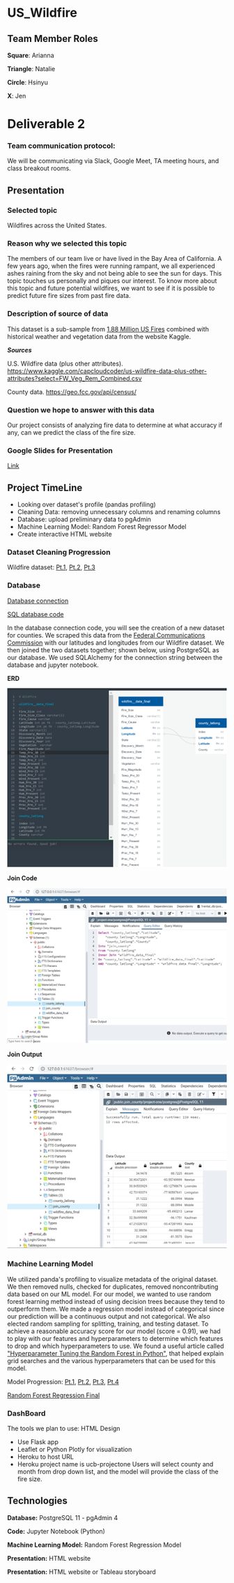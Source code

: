 # US_Wildfire

## Team Member Roles
**Square**: Arianna

**Triangle**: Natalie

**Circle**: Hsinyu

**X**: Jen

# Deliverable 2

### Team communication protocol:
We will be communicating via Slack, Google Meet, TA meeting hours, and class breakout rooms.

## Presentation 
### Selected topic
Wildfires across the United States. 

### Reason why we selected this topic
The members of our team live or have lived in the Bay Area of California. A few years ago, when the fires were running rampant, we all experienced ashes raining from the sky and not being able to see the sun for days. This topic touches us personally and piques our interest. To know more about this topic and future potential wildfires, we want to see if it is possible to predict future fire sizes from past fire data.

### Description of source of data
This dataset is a sub-sample from [1.88 Million US Fires]( https://www.kaggle.com/rtatman/188-million-us-wildfires) combined with historical weather and vegetation data from the website Kaggle. 

***Sources***

U.S. Wildfire data (plus other attributes). https://www.kaggle.com/capcloudcoder/us-wildfire-data-plus-other-attributes?select=FW_Veg_Rem_Combined.csv

County data. https://geo.fcc.gov/api/census/

### Question we hope to answer with this data
Our project consists of analyzing fire data to determine at what accuracy if any, can we predict the class of the fire size.

### Google Slides for Presentation
[Link]( https://docs.google.com/presentation/d/1zNJLu_Os-ALgjHbccoEGw9cjZcJPYD_3G4ZGsKlYAwc/edit#slide=id.p)

## Project TimeLine
- Looking over dataset's profile (pandas profiling)
- Cleaning Data: removing unnecessary columns and renaming columns
- Database: upload preliminary data to pgAdmin
- Machine Learning Model: Random Forest Regressor Model 
- Create interactive HTML website 


### Dataset Cleaning Progression
Wildfire dataset: [Pt.1](https://github.com/Ariannatopbjerg/US_Wildfire/blob/main/Notebooks/Wildfire_cleanup_pt1.ipynb), [Pt.2](https://github.com/Ariannatopbjerg/US_Wildfire/blob/main/Notebooks/Wildfire_cleanup_pt2.ipynb), [Pt.3](https://github.com/Ariannatopbjerg/US_Wildfire/blob/main/Notebooks/Wildfire_cleanup_pt3.ipynb)

### Database 
[Database connection](https://github.com/Ariannatopbjerg/US_Wildfire/blob/main/Notebooks/Wildfire_DB_Connect.ipynb)

[SQL database code](https://github.com/Ariannatopbjerg/US_Wildfire/tree/main/sql)

In the database connection code, you will see the creation of a new dataset for counties. We scraped this data from the [Federal Communications Commission]( https://geo.fcc.gov/api/census/) with our latitudes and longitudes from our Wildfire dataset. We then joined the two datasets together; shown below, using PostgreSQL as our database. We used SQLAlchemy for the connection string between the database and jupyter notebook. 

**ERD**

![](https://github.com/Ariannatopbjerg/US_Wildfire/blob/main/images/ERD-Wildfire.png)

**Join Code**

![](https://github.com/Ariannatopbjerg/US_Wildfire/blob/main/images/join_code.png)

**Join Output**

![](https://github.com/Ariannatopbjerg/US_Wildfire/blob/main/images/join_outputdata.png)

### Machine Learning Model 
We utilized panda's profiling to visualize metadata of the original dataset. We then removed nulls, checked for duplicates, removed noncontributing data based on our ML model. 
For our model, we wanted to use random forest learning method instead of using decision trees because they tend to outperform them. We made a regression model instead of categorical since our prediction will be a continuous output and not categorical. We also elected random sampling for splitting, training, and testing dataset.
To achieve a reasonable accuracy score for our model (score = 0.91), we had to play with our features and hyperparameters to determine which features to drop and which hyperparameters to use. We found a useful article called ["Hyperparameter Tuning the Random Forest in Python"]( https://towardsdatascience.com/hyperparameter-tuning-the-random-forest-in-python-using-scikit-learn-28d2aa77dd74), that helped explain grid searches and the various hyperparameters that can be used for this model.   

Model Progression: [Pt.1](https://github.com/Ariannatopbjerg/US_Wildfire/blob/main/Notebooks/ML_RandomForest_v1.ipynb), [Pt.2](https://github.com/Ariannatopbjerg/US_Wildfire/blob/main/Notebooks/ML_RandomForest_v2.ipynb), [Pt.3](https://github.com/Ariannatopbjerg/US_Wildfire/blob/main/Notebooks/ML_RandomForest_v3.ipynb), [Pt.4](https://github.com/Ariannatopbjerg/US_Wildfire/blob/main/Notebooks/randomforestclassifier_trial_and_error_91.ipynb)

[Random Forest Regression Final](https://github.com/Ariannatopbjerg/US_Wildfire/blob/main/Notebooks/ML_model_wildfire_segment_2.ipynb)

### DashBoard
The tools we plan to use: HTML Design
- Use Flask app
- Leaflet or Python Plotly for visualization
- Heroku to host URL
- Heroku project name is ucb-projectone
Users will select county and month from drop down list, and the model will provide the class of the fire size.

## Technologies 
**Database:** PostgreSQL 11 - pgAdmin 4

**Code:** Jupyter Notebook (Python)

**Machine Learning Model:** Random Forest Regression Model

**Presentation:** HTML website 

**Presentation:** HTML website or Tableau storyboard


